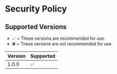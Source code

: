 # Security Policy

## Supported Versions

- ✅ = These versions are recommended for use.
- :x: = These versions are not recommended for use.

| Version | Supported          |
| ------- | ------------------ |
| 1.0.0  | :white_check_mark: |

